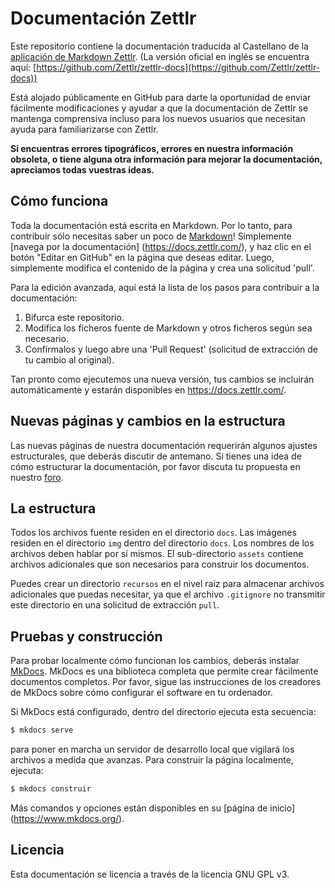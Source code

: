 # Documentación Zettlr

Este repositorio contiene la documentación traducida al Castellano de la [aplicación de Markdown Zettlr](https://www.zettlr.com/). 
(La versión oficial en inglés se encuentra aquí: [https://github.com/Zettlr/zettlr-docs](https://github.com/Zettlr/zettlr-docs))

Está alojado públicamente en GitHub para darte la oportunidad de enviar fácilmente modificaciones y ayudar a que la documentación de Zettlr se mantenga comprensiva incluso para los nuevos usuarios que necesitan ayuda para familiarizarse con Zettlr.

**Si encuentras errores tipográficos, errores en nuestra información obsoleta, o tiene alguna otra información para mejorar la documentación, apreciamos todas vuestras ideas.**

## Cómo funciona

Toda la documentación está escrita en Markdown. Por lo tanto, para contribuir sólo necesitas saber un poco de [Markdown](https://www.markdownguide.org/basic-syntax/)! Simplemente [navega por la documentación] (https://docs.zettlr.com/), y haz clic en el botón "Editar en GitHub" en la página que deseas editar. Luego, simplemente modifica el contenido de la página y crea una solicitud 'pull'.

Para la edición avanzada, aquí está la lista de los pasos para contribuir a la documentación:

1. Bifurca este repositorio.
2. Modifica los ficheros fuente de Markdown y otros ficheros según sea necesario.
3. Confírmalos y luego abre una 'Pull Request' (solicitud de extracción de tu cambio al original).

Tan pronto como ejecutemos una nueva versión, tus cambios se incluirán automáticamente y estarán disponibles en https://docs.zettlr.com/.

## Nuevas páginas y cambios en la estructura

Las nuevas páginas de nuestra documentación requerirán algunos ajustes estructurales, que deberás discutir de antemano. Si tienes una idea de cómo estructurar la documentación, por favor discuta tu propuesta en nuestro [foro](https://forum.zettlr.com).

## La estructura

Todos los archivos fuente residen en el directorio `docs`. Las imágenes residen en el directorio `img` dentro del directorio `docs`. Los nombres de los archivos deben hablar por sí mismos. El sub-directorio `assets` contiene archivos adicionales que son necesarios para construir los documentos.

Puedes crear un directorio `recursos` en el nivel raíz para almacenar archivos adicionales que puedas necesitar, ya que el archivo `.gitignore` no transmitir este directorio en una solicitud de extracción `pull`.

## Pruebas y construcción

Para probar localmente cómo funcionan los cambios, deberás instalar [MkDocs](https://www.mkdocs.org/). MkDocs es una biblioteca completa que permite crear fácilmente documentos completos. Por favor, sigue las instrucciones de los creadores de MkDocs sobre cómo configurar el software en tu ordenador.

Si MkDocs está configurado, dentro del directorio ejecuta esta secuencia:

```bash
$ mkdocs serve
```

para poner en marcha un servidor de desarrollo local que vigilará los archivos a medida que avanzas. Para construir la página localmente, ejecuta:

```bash
$ mkdocs construir
```

Más comandos y opciones están disponibles en su [página de inicio] (https://www.mkdocs.org/).

## Licencia

Esta documentación se licencia a través de la licencia GNU GPL v3.
